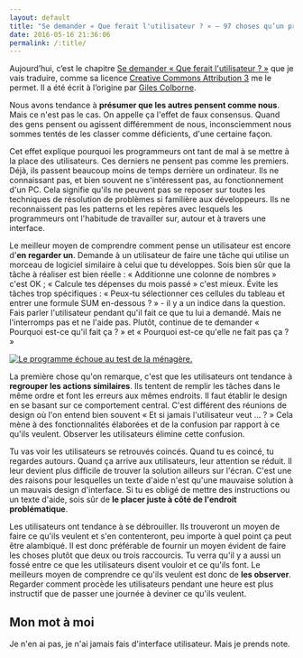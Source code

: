 ```yaml
---
layout: default
title: "Se demander « Que ferait l'utilisateur ? » — 97 choses qu’un programmeur doit savoir"
date: 2016-05-16 21:36:06
permalink: /:title/
---
```

Aujourd’hui, c’est le chapitre [Se demander « Que ferait l'utilisateur ? »](http://programmer.97things.oreilly.com/wiki/index.php/Ask_%22What_Would_the_User_Do%3F%22_%28You_Are_not_the_User%29) que je vais traduire, comme sa licence [Creative Commons Attribution 3](http://creativecommons.org/licenses/by/3.0/us/ "http://creativecommons.org/licenses/by/3.0/us/") me le permet. Il a été écrit à l’origine par [Giles Colborne](http://programmer.97things.oreilly.com/wiki/index.php/Giles_Colborne).

<!--excerpt-->

Nous avons tendance à **présumer que les autres pensent comme nous**. Mais ce n'est pas le cas. On appelle ça l'effet de faux consensus. Quand des gens pensent ou agissent différemment de nous, inconsciemment nous sommes tentés de les classer comme déficients, d'une certaine façon.

Cet effet explique pourquoi les programmeurs ont tant de mal à se mettre à la place des utilisateurs. Ces derniers ne pensent pas comme les premiers. Déjà, ils passent beaucoup moins de temps derrière un ordinateur. Ils ne connaissant pas, et bien souvent ne s'intéressent pas, au fonctionnement d'un PC. Cela signifie qu'ils ne peuvent pas se reposer sur toutes les techniques de résolution de problèmes si familière aux développeurs. Ils ne reconnaissent pas les patterns et les repères avec lesquels les programmeurs ont l'habitude de travailler sur, autour et à travers une interface.

Le meilleur moyen de comprendre comment pense un utilisateur est encore d'**en regarder un**. Demande à un utilisateur de faire une tâche qui utilise un morceau de logiciel similaire à celui que tu développes. Sois bien sûr que la tâche à réaliser est bien réelle : « Additionne une colonne de nombres » c'est OK ; « Calcule tes dépenses du mois passé » c'est mieux. Évite les tâches trop spécifiques : « Peux-tu sélectionner ces cellules du tableau et entrer une formule SUM en-dessous ? » - il y a un indice dans la question. Fais parler l'utilisateur pendant qu'il fait ce que tu lui a demandé. Mais ne l'interromps pas et ne l'aide pas. Plutôt, continue de te demander « Pourquoi est-ce qu'il fait ça ? » et « Pourquoi est-ce qu'elle ne fait pas ça ? »

[![Le programme échoue au test de la ménagère.](http://www.commitstrip.com/wp-content/uploads/2014/01/Strips-Le-test-de-ta-m%C3%A8re-650-final.jpg)](http://www.commitstrip.com/wp-content/uploads/2014/01/Strips-Le-test-de-ta-m%C3%A8re-650-final.jpg)

La première chose qu'on remarque, c'est que les utilisateurs ont tendance à **regrouper les actions similaires**. Ils tentent de remplir les tâches dans le même ordre et font les erreurs aux mêmes endroits. Il faut établir le design en se basant sur ce comportement central. C'est différent des réunions de design où l'on entend bien souvent « Et si jamais l'utilisateur veut ... ? » Cela mène à des fonctionnalités élaborées et de la confusion par rapport à ce qu'ils veulent. Observer les utilisateurs élimine cette confusion.

Tu vas voir les utilisateurs se retrouvés coincés. Quand tu es coincé, tu regardes autours. Quand ça arrive aux utilisateurs, leur attention se réduit. Il leur devient plus difficile de trouver la solution ailleurs sur l'écran. C'est une des raisons pour lesquelles un texte d'aide n'est qu'une mauvaise solution à un mauvais design d'interface. Si tu es obligé de mettre des instructions ou un texte d'aide, sois sûr de **le placer juste à côté de l'endroit problématique**.

Les utilisateurs ont tendance à se débrouiller. Ils trouveront un moyen de faire ce qu'ils veulent et s'en contenteront, peu importe à quel point ça peut être alambiqué. Il est donc préférable de fournir un moyen évident de faire les choses plutôt que deux ou trois raccourcis. Tu verra qu'il y a aussi un fossé entre ce que les utilisateurs disent vouloir et ce qu'ils font. Le meilleurs moyen de comprendre ce qu'ils veulent est donc de **les observer**. Regarder comment procède les utilisateurs pendant une heure est plus instructif que de passer une journée à deviner ce qu'ils veulent.

## Mon mot à moi

Je n'en ai pas, je n'ai jamais fais d'interface utilisateur. Mais je prends note.
